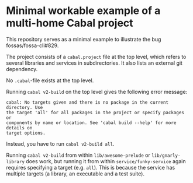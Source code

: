 # Minimal workable example of a multi-home Cabal project

This repository serves as a minimal example to illustrate the bug
fossas/fossa-cli#829.

The project consists of a `cabal.project` file at the top level, which
refers to several libraries and services in subdirectories. It also
lists an external git dependency.

No `.cabal`-file exists at the top level.

Running `cabal v2-build` on the top level gives the following error
message:

```
cabal: No targets given and there is no package in the current directory. Use
the target 'all' for all packages in the project or specify packages or
components by name or location. See 'cabal build --help' for more details on
target options.
```

Instead, you have to run `cabal v2-build all`.

Running `cabal v2-build` from within `lib/awesome-prelude` or
`lib/gnarly-library` does work, but running it from within
`service/funky-service` again requires specifying a target (e.g.
`all`). This is because the service has multiple targets (a library,
an executable and a test suite).
